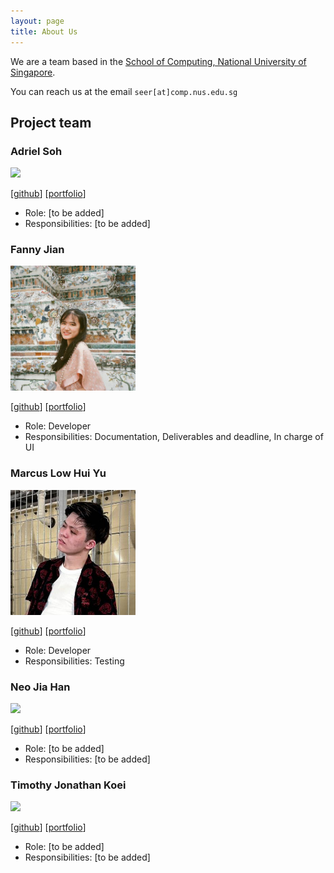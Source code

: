 ```yaml
---
layout: page
title: About Us
---
```


We are a team based in the [School of Computing, National University of Singapore](http://www.comp.nus.edu.sg).

You can reach us at the email `seer[at]comp.nus.edu.sg`

## Project team

### Adriel Soh

<img src="images/johndoe.png" width="200px">

[[github](https://github.com/leirdas)]
[[portfolio](team/leirdas.md)]

* Role: [to be added]
* Responsibilities: [to be added]

### Fanny Jian

<img src="images/fannyjian.png" width="200px">

[[github](http://github.com/fannyjian)]
[[portfolio](team/fannyjian.md)]

* Role: Developer
* Responsibilities: Documentation, Deliverables and deadline, In charge of UI

### Marcus Low Hui Yu

<img src="images/marcuslowhuiyu.png" width="200px">

[[github](http://github.com/marcuslowhuiyu)]
[[portfolio](team/marcuslowhuiyu.md)]

* Role: Developer
* Responsibilities: Testing

### Neo Jia Han

<img src="images/johndoe.png" width="200px">

[[github](http://github.com/jia-han)]
[[portfolio](team/jia-han.md)]

* Role: [to be added]
* Responsibilities: [to be added]

### Timothy Jonathan Koei

<img src="images/johndoe.png" width="200px">

[[github](http://github.com/t1mzzz)]
[[portfolio](team/t1mzzz.md)]

* Role: [to be added]
* Responsibilities: [to be added]
